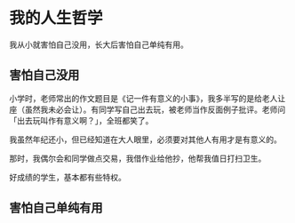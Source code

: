 # 我的人生哲学

我从小就害怕自己没用，长大后害怕自己单纯有用。

## 害怕自己没用

小学时，老师常出的作文题目是《记一件有意义的小事》，我多半写的是给老人让座（虽然我未必会让）。有同学写自己出去玩，被老师当作反面例子批评。老师问「出去玩叫作有意义啊？」，全班都笑了。

我虽然年纪还小，但已经知道在大人眼里，必须要对其他人有用才是有意义的。

那时，我偶尔会和同学做点交易，我借作业给他抄，他帮我值日打扫卫生。

好成绩的学生，基本都有些特权。

## 害怕自己单纯有用

